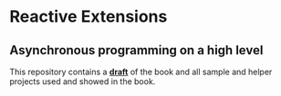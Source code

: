 # Reactive Extensions
## Asynchronous programming on a high level

This repository contains a **[draft](Draft.md)** of the book and all sample and helper projects used and showed in the book.
